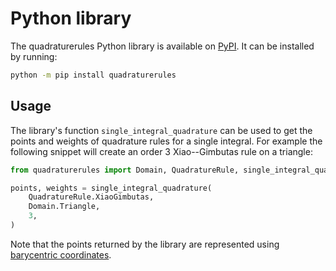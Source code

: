 # Python library

The quadraturerules Python library is available on [PyPI](https://pypi.org/project/quadraturerules/).
It can be installed by running:

```bash
python -m pip install quadraturerules
```

## Usage

The library's function `single_integral_quadrature` can be used to get the points and weights
of quadrature rules for a single integral. For example the following snippet will create an
order 3 Xiao--Gimbutas rule on a triangle:

```python
from quadraturerules import Domain, QuadratureRule, single_integral_quadrature

points, weights = single_integral_quadrature(
    QuadratureRule.XiaoGimbutas,
    Domain.Triangle,
    3,
)
```

Note that the points returned by the library are represented using
[barycentric coordinates](/barycentric.md).
